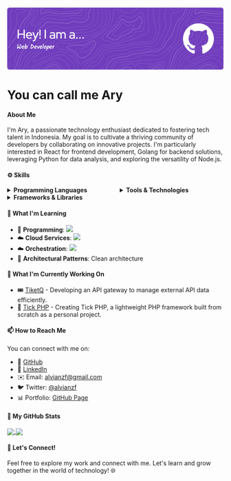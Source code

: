 ![Header](./alvian-banner.png)

# You can call me Ary

#### About Me
I'm Ary, a passionate technology enthusiast dedicated to fostering tech talent in Indonesia. My goal is to cultivate a thriving community of developers by collaborating on innovative projects. I'm particularly interested in React for frontend development, Golang for backend solutions, leveraging Python for data analysis, and exploring the versatility of Node.js.


#### ⚙️ Skills

<div style="display: flex; justify-content: space-between;">

<div style="flex: 1; margin-right: 10px;">
  
<details>
  <summary><b>Programming Languages</b></summary>

  - 💻 **Advanced**: ![](https://img.shields.io/badge/PHP-777BB4?style=flat-square&logo=php&logoColor=white)
  - 💻 **Advanced**: ![](https://img.shields.io/badge/JavaScript-F7DF1E?style=flat-square&logo=javascript&logoColor=black)
  - 💻 **Intermediate**: ![](https://img.shields.io/badge/TypeScript-3178C6?style=flat-square&logo=typescript&logoColor=white)
  - 💻 **Intermediate**: ![](https://img.shields.io/badge/Python-3776AB?style=flat-square&logo=python&logoColor=white)
  - 💻 **Intermediate**: ![](https://img.shields.io/badge/Ruby-CC342D?style=flat-square&logo=ruby&logoColor=white)
</details>

<details>
  <summary><b>Frameworks & Libraries</b></summary>

  - 🛠️ **Advanced**: ![](https://img.shields.io/badge/Codeigniter-EF4223?style=flat-square&logo=codeigniter&logoColor=white)
  - 🛠️ **Advanced**: ![](https://img.shields.io/badge/Laravel-FF2D20?style=flat-square&logo=laravel&logoColor=white)
  - 🛠️ **Intermediate**: ![](https://img.shields.io/badge/Express-000000?style=flat-square&logo=express&logoColor=white)
  - 🛠️ **Intermediate**: ![](https://img.shields.io/badge/React-61DAFB?style=flat-square&logo=react&logoColor=black)
</details>

</div>

<div style="flex: 1; margin-left: 10px;">

<details>
  <summary><b>Tools & Technologies</b></summary>

  - 🔧 **Version Control**: ![](https://img.shields.io/badge/Git-F05032?style=flat-square&logo=git&logoColor=white) (GitHub, GitLab, CLI)
  - 🔧 **Web Technologies**: ![](https://img.shields.io/badge/HTML5-E34F26?style=flat-square&logo=html5&logoColor=white), ![](https://img.shields.io/badge/Markdown-000000?style=flat-square&logo=markdown&logoColor=white), ![](https://img.shields.io/badge/XHTML-DDCD78?style=flat-square&logo=xhtml&logoColor=white)
  - 🔧 **CSS Preprocessors**: ![](https://img.shields.io/badge/SASS-CC6699?style=flat-square&logo=sass&logoColor=white), ![](https://img.shields.io/badge/LESS-1D365D?style=flat-square&logo=less&logoColor=white)
  - 🔧 **Operating Systems**: ![](https://img.shields.io/badge/Ubuntu-E95420?style=flat-square&logo=ubuntu&logoColor=white) (Currently on Ubuntu 20)
</details>

</div>

</div>



#### 🌱 What I'm Learning
- 📘 **Programming**: ![](https://img.shields.io/badge/Go-00ADD8?style=flat-square&logo=go&logoColor=white)
- ☁️ **Cloud Services**: ![](https://img.shields.io/badge/Firebase-FFCA28?style=flat-square&logo=firebase&logoColor=black)
- ☁️ **Orchestration**: ![](https://img.shields.io/badge/Kubernetes-326CE5?style=flat-square&logo=kubernetes&logoColor=white)
- 🧹 **Architectural Patterns**: Clean architecture


#### 🔭 What I'm Currently Working On
- 🎟️ [TiketQ](https://github.com/alvianzf/tiketq-api-gateway) - Developing an API gateway to manage external API data efficiently.
- 🚀 [Tick PHP](https://github.com/alvianzf/tick-php-framework) - Creating Tick PHP, a lightweight PHP framework built from scratch as a personal project.

#### 📫 How to Reach Me
You can connect with me on:
- 🔸 [GitHub](https://github.com/alvianzf)
- 🔗 [LinkedIn](https://linkedin.com/in/alvianzf)
- ✉️ Email: alvianzf@gmail.com
- 🐦 Twitter: [@alvianzf](https://twitter.com/alvianzf)
- 📊 Portfolio: [GitHub Page](https://alvianzf.github.io/)


#### 🚀 My GitHub Stats

<a href="https://github.com/anuraghazra/github-readme-stats">
  <img height=200 align="center" src="https://github-readme-stats.vercel.app/api?username=alvianzf&show_icons=true&rank_icon=github&custom_title=My%20Stats" />
</a>
<a href="https://github.com/anuraghazra/convoychat">
  <img height=200 align="center" src="https://github-readme-stats.vercel.app/api/top-langs?username=alvianzf&layout=pie&langs_count=8&card_width=320" />
</a>


#### 🤝 Let's Connect!
Feel free to explore my work and connect with me. Let's learn and grow together in the world of technology! 🌐
